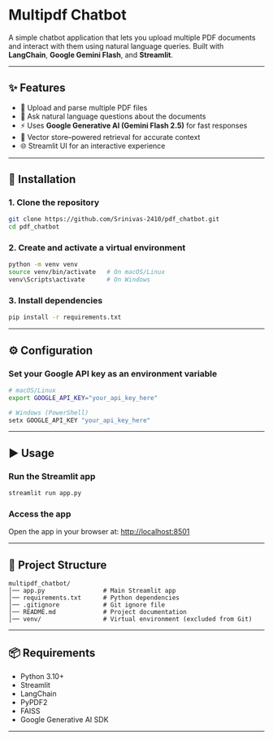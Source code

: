 # Multipdf Chatbot

A simple chatbot application that lets you upload multiple PDF documents and interact with them using natural language queries. Built with **LangChain**, **Google Gemini Flash**, and **Streamlit**.

---

## ✨ Features

* 📄 Upload and parse multiple PDF files
* 🔎 Ask natural language questions about the documents
* ⚡ Uses **Google Generative AI (Gemini Flash 2.5)** for fast responses
* 🧠 Vector store–powered retrieval for accurate context
* 🌐 Streamlit UI for an interactive experience

---

## 🚀 Installation

### 1. Clone the repository

```bash
git clone https://github.com/Srinivas-2410/pdf_chatbot.git
cd pdf_chatbot
```

### 2. Create and activate a virtual environment

```bash
python -m venv venv
source venv/bin/activate   # On macOS/Linux
venv\Scripts\activate      # On Windows
```

### 3. Install dependencies

```bash
pip install -r requirements.txt
```

---

## ⚙️ Configuration

### Set your Google API key as an environment variable

```bash
# macOS/Linux
export GOOGLE_API_KEY="your_api_key_here"

# Windows (PowerShell)
setx GOOGLE_API_KEY "your_api_key_here"
```

---

## ▶️ Usage

### Run the Streamlit app

```bash
streamlit run app.py
```

### Access the app

Open the app in your browser at:
[http://localhost:8501](http://localhost:8501)

---

## 📂 Project Structure

```plaintext
multipdf_chatbot/
│── app.py                # Main Streamlit app
│── requirements.txt      # Python dependencies
│── .gitignore            # Git ignore file
│── README.md             # Project documentation
│── venv/                 # Virtual environment (excluded from Git)
```

---

## 📦 Requirements

* Python 3.10+
* Streamlit
* LangChain
* PyPDF2
* FAISS
* Google Generative AI SDK

---
